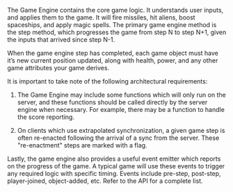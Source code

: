 The Game Engine contains the core game logic.  It understands user inputs, and applies them to the game.  It will fire missiles, hit aliens, boost spaceships, and apply magic spells.  The primary game engine method is the step method, which progresses the game from step N to step N+1, given the inputs that arrived since step N-1.

When the game engine step has completed, each game object must have it’s new current position updated, along with health, power, and any other game attributes your game derives.

It is important to take note of the following architectural requirements:

1. The Game Engine may include some functions which will only run on the server, and these functions should be called directly by the server engine when necessary.  For example, there may be a function to handle the score reporting.

2. On clients which use extrapolated synchronization, a given game step is often re-enacted following the arrival of a sync from the server.  These "re-enactment" steps are marked with a flag.

Lastly, the game engine also provides a useful event emitter which reports on the progress of the game.  A typical game will use these events to trigger any required logic with specific timing. Events include pre-step, post-step, player-joined, object-added, etc.  Refer to the API for a complete list.
